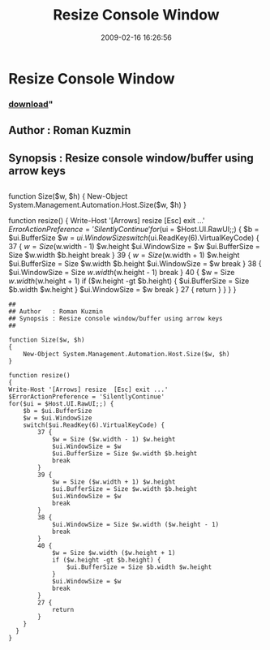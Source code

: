 ﻿---
pid:            874
parent:         0
children:       
poster:         William
title:          Resize Console Window
date:           2009-02-16 16:26:56
format:         posh
---

# Resize Console Window

### [download](874.ps1)"

##
## Author   : Roman Kuzmin
## Synopsis : Resize console window/buffer using arrow keys
##

function Size($w, $h)
{
    New-Object System.Management.Automation.Host.Size($w, $h)
}

function resize()
{
Write-Host '[Arrows] resize  [Esc] exit ...'
$ErrorActionPreference = 'SilentlyContinue'
for($ui = $Host.UI.RawUI;;) {
    $b = $ui.BufferSize
    $w = $ui.WindowSize
    switch($ui.ReadKey(6).VirtualKeyCode) {
        37 {
            $w = Size ($w.width - 1) $w.height
            $ui.WindowSize = $w
            $ui.BufferSize = Size $w.width $b.height
            break
        }
        39 {
            $w = Size ($w.width + 1) $w.height
            $ui.BufferSize = Size $w.width $b.height
            $ui.WindowSize = $w
            break
        }
        38 {
            $ui.WindowSize = Size $w.width ($w.height - 1)
            break
        }
        40 {
            $w = Size $w.width ($w.height + 1)
            if ($w.height -gt $b.height) {
                $ui.BufferSize = Size $b.width $w.height
            }
            $ui.WindowSize = $w
            break
        }
        27 {
            return
        }
    }
  }
}

```posh
##
## Author   : Roman Kuzmin
## Synopsis : Resize console window/buffer using arrow keys
##

function Size($w, $h)
{
    New-Object System.Management.Automation.Host.Size($w, $h)
}

function resize()
{
Write-Host '[Arrows] resize  [Esc] exit ...'
$ErrorActionPreference = 'SilentlyContinue'
for($ui = $Host.UI.RawUI;;) {
    $b = $ui.BufferSize
    $w = $ui.WindowSize
    switch($ui.ReadKey(6).VirtualKeyCode) {
        37 {
            $w = Size ($w.width - 1) $w.height
            $ui.WindowSize = $w
            $ui.BufferSize = Size $w.width $b.height
            break
        }
        39 {
            $w = Size ($w.width + 1) $w.height
            $ui.BufferSize = Size $w.width $b.height
            $ui.WindowSize = $w
            break
        }
        38 {
            $ui.WindowSize = Size $w.width ($w.height - 1)
            break
        }
        40 {
            $w = Size $w.width ($w.height + 1)
            if ($w.height -gt $b.height) {
                $ui.BufferSize = Size $b.width $w.height
            }
            $ui.WindowSize = $w
            break
        }
        27 {
            return
        }
    }
  }
}
```
